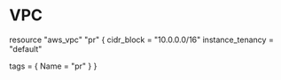 # VPC
resource "aws_vpc" "pr" {
  cidr_block       = "10.0.0.0/16"
  instance_tenancy = "default"

  tags = {
    Name = "pr"
  }
}
